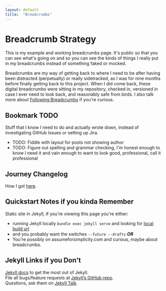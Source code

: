 ```yaml
---
layout: default
title:  "Breadcrumbs"
---
```


# Breadcrumb Strategy
This is my example and working breadcrumbs page. It's public so that you can see what's going on and so you can see the kinds of things I really put in my breadcrumbs instead of something faked or mocked.

Breadcrumbs are my way of getting back to where I need to be after having been distracted (perpetually) or really sidetracked, as I was for nine months before finally getting back to this project. When I did come back, these digital breadcrumbs were sitting in my repository, checked in, versioned in case I ever need to look back, and reasonably safe from birds. I also talk more about [Following Breadcrumbs](/following-breadcrumbs) if you're curious.

## Bookmark TODO
Stuff that I know I need to do and actually wrote down, instead of investigating GitHub Issues or setting up Jira.
* TODO: Fiddle with layout for posts not showing author
* TODO: Figure out spelling and grammar checking, I'm honest enough to know I need it and vain enough to want to look good, professional, call it professional

## Journey Changelog
How I got [here](/breadcrumbs/journey.html).

## Quickstart Notes if you kinda Remember
Static site in Jekyll, if you're viewing this page you're either:  
* running Jekyll locally ```bundle exec jekyll serve``` and looking for [local build url](http://127.0.0.1:4000)
* and you probably want the switches ```--future --drafts```
***OR***
* You're possibly on assumeforsimplicity.com and curious, maybe about breadcrumbs.

## Jekyll Links if you Don't
[Jekyll docs][jekyll-docs] to get the most out of Jekyll.  
File all bugs/feature requests at [Jekyll’s GitHub repo][jekyll-gh].  
Questions, ask them on [Jekyll Talk][jekyll-talk].  

[jekyll-docs]: https://jekyllrb.com/docs/home
[jekyll-gh]:   https://github.com/jekyll/jekyll
[jekyll-talk]: https://talk.jekyllrb.com/